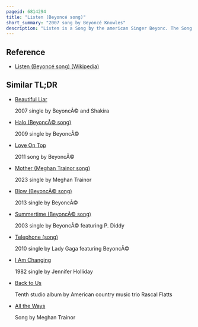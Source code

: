 ```yaml
---
pageid: 6814294
title: "Listen (Beyoncé song)"
short_summary: "2007 song by Beyoncé Knowles"
description: "Listen is a Song by the american Singer Beyonc. The Song was written by Beyonc Henry Krieger Scott Cutler Samantha Worley and anne Preven and produced by the underdogs Matt Sullivan and randy Spendlove for the musical Film Dreamgirls 2006 in which Beyonc's Character Deena Jones sings the Song in. On january 19 2007 Columbia Records released listen as the Lead single from the Album Dreamgirls Music from the Motion Picture Soundtrack. It additionally appeared as a hidden Track on international Editions, and on the deluxe Edition of Beyoncé's second Solo Studio Album, B'Day. The spanish Version of the Song, 'Oye', was released on the Ep, Irreemplazable, and the spanish deluxe Edition of B'Day."
---
```


## Reference

- [Listen (Beyoncé song) (Wikipedia)](https://en.wikipedia.org/?curid=6814294)

## Similar TL;DR

- [Beautiful Liar](/tldr/en/beautiful-liar)

  2007 single by BeyoncÃ© and Shakira

- [Halo (BeyoncÃ© song)](/tldr/en/halo-beyonce-song)

  2009 single by BeyoncÃ©

- [Love On Top](/tldr/en/love-on-top)

  2011 song by BeyoncÃ©

- [Mother (Meghan Trainor song)](/tldr/en/mother-meghan-trainor-song)

  2023 single by Meghan Trainor

- [Blow (BeyoncÃ© song)](/tldr/en/blow-beyonce-song)

  2013 single by BeyoncÃ©

- [Summertime (BeyoncÃ© song)](/tldr/en/summertime-beyonce-song)

  2003 single by BeyoncÃ© featuring P. Diddy

- [Telephone (song)](/tldr/en/telephone-song)

  2010 single by Lady Gaga featuring BeyoncÃ©

- [I Am Changing](/tldr/en/i-am-changing)

  1982 single by Jennifer Holliday

- [Back to Us](/tldr/en/back-to-us)

  Tenth studio album by American country music trio Rascal Flatts

- [All the Ways](/tldr/en/all-the-ways)

  Song by Meghan Trainor
